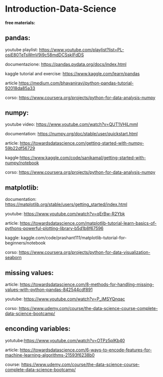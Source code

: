 # Introduction-Data-Science

#### free materials:

## pandas:
youtube playlist: https://www.youtube.com/playlist?list=PL-osiE80TeTsWmV9i9c58mdDCSskIFdDS

documentazione: https://pandas.pydata.org/docs/index.html

kaggle tutorial and exercise: https://www.kaggle.com/learn/pandas

article https://medium.com/bhavaniravi/python-pandas-tutorial-92018da85a33

corso: https://www.coursera.org/projects/python-for-data-analysis-numpy


## numpy:
youtube video: https://www.youtube.com/watch?v=QUT1VHiLmmI

documentation: https://numpy.org/doc/stable/user/quickstart.html

article: https://towardsdatascience.com/getting-started-with-numpy-59b22df56729

kaggle:https://www.kaggle.com/code/sanikamal/getting-started-with-numpy/notebook

corso: https://www.coursera.org/projects/python-for-data-analysis-numpy

## matplotlib:
documentation: https://matplotlib.org/stable/users/getting_started/index.html

youtube: https://www.youtube.com/watch?v=qErBw-R2Ybk

article: https://towardsdatascience.com/matplotlib-tutorial-learn-basics-of-pythons-powerful-plotting-library-b5d1b8f67596

kaggle: kaggle.com/code/prashant111/matplotlib-tutorial-for-beginners/notebook

corso: https://www.coursera.org/projects/python-for-data-visualization-seaborn

## missing values:

article: https://towardsdatascience.com/8-methods-for-handling-missing-values-with-python-pandas-842544cdf891

youtube: https://www.youtube.com/watch?v=P_iMSYQnqac

corso: https://www.udemy.com/course/the-data-science-course-complete-data-science-bootcamp/

## enconding variables:
yotutube:https://www.youtube.com/watch?v=OTPz5plKb40

article: https://towardsdatascience.com/6-ways-to-encode-features-for-machine-learning-algorithms-21593f6238b0

course: https://www.udemy.com/course/the-data-science-course-complete-data-science-bootcamp/

